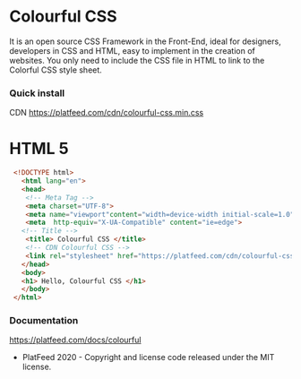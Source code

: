 # Colourful CSS
It is an open source CSS Framework in the Front-End, ideal for designers, developers in CSS and HTML, easy to implement in the creation of websites.
You only need to include the CSS file in HTML to link to the Colorful CSS style sheet.
###  Quick install 
CDN https://platfeed.com/cdn/colourful-css.min.css
# HTML 5
```html
 <!DOCTYPE html>
   <html lang="en">
   <head>
    <!-- Meta Tag -->
    <meta charset="UTF-8">
    <meta name="viewport"content="width=device-width initial-scale=1.0">
    <meta  http-equiv="X-UA-Compatible" content="ie=edge">
   <!-- Title -->
    <title> Colourful CSS </title>
    <!-- CDN Colourful CSS -->
    <link rel="stylesheet" href="https://platfeed.com/cdn/colourful-css.min.css">
   </head>
   <body>
   <h1> Hello, Colourful CSS </h1>
   </body>
 </html>
```
### Documentation
https://platfeed.com/docs/colourful

* PlatFeed 2020 - Copyright and license code released under the MIT license.

